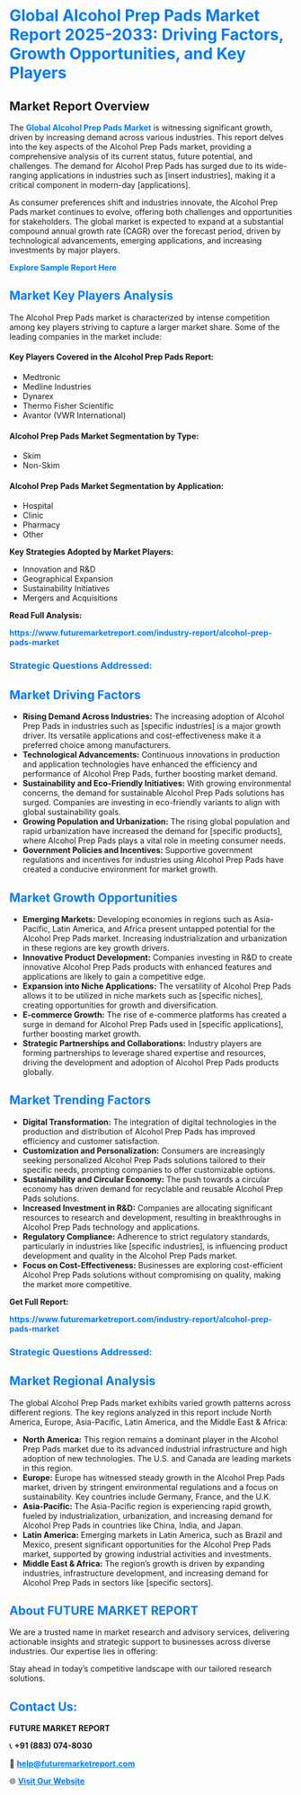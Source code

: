 <h1 style="color: #007BFF;">Global Alcohol Prep Pads Market Report 2025-2033: Driving Factors, Growth Opportunities, and Key Players</h1>

<section id="overview">
<h2>Market Report Overview</h2>
<p>The <a href="https://www.futuremarketreport.com/industry-report/alcohol-prep-pads-market" style="color: #007BFF; text-decoration: none;"><strong>Global Alcohol Prep Pads Market</strong></a> is witnessing significant growth, driven by increasing demand across various industries. This report delves into the key aspects of the Alcohol Prep Pads market, providing a comprehensive analysis of its current status, future potential, and challenges. The demand for Alcohol Prep Pads has surged due to its wide-ranging applications in industries such as [insert industries], making it a critical component in modern-day [applications].</p>
<p>As consumer preferences shift and industries innovate, the Alcohol Prep Pads market continues to evolve, offering both challenges and opportunities for stakeholders. The global market is expected to expand at a substantial compound annual growth rate (CAGR) over the forecast period, driven by technological advancements, emerging applications, and increasing investments by major players.</p>
</section>

<section id="overview">
<p><a href="https://www.futuremarketreport.com/request-sample/reportId=85186" style="color: #007BFF; text-decoration: none;"><strong>Explore Sample Report Here</strong></a></p>
</section>

<section id="key-players">
<h2 style="color: #007BFF;">Market Key Players Analysis</h2>
<p>The Alcohol Prep Pads market is characterized by intense competition among key players striving to capture a larger market share. Some of the leading companies in the market include:</p>
<h4>Key Players Covered in the Alcohol Prep Pads Report:</h4>
<ul><li>Medtronic</li><li>Medline Industries</li><li>Dynarex</li><li>Thermo Fisher Scientific</li><li>Avantor (VWR International)</li></ul>
<h4>Alcohol Prep Pads Market Segmentation by Type:</h4>
<ul><li>Skim</li><li>Non-Skim</li></ul>

<h4>Alcohol Prep Pads Market Segmentation by Application:</h4>
<ul><li>Hospital</li><li>Clinic</li><li>Pharmacy</li><li>Other</li></ul>
<p><strong>Key Strategies Adopted by Market Players:</strong></p>
<ul>
<li>Innovation and R&D</li>
<li>Geographical Expansion</li>
<li>Sustainability Initiatives</li>
<li>Mergers and Acquisitions</li>
</ul>
</section>

<section>
<p><strong>Read Full Analysis: </strong></p><a href="https://www.futuremarketreport.com/industry-report/alcohol-prep-pads-market" style="color: #007BFF; text-decoration: none;"><strong>https://www.futuremarketreport.com/industry-report/alcohol-prep-pads-market</strong></a>
<h3 style="color: #007BFF;">Strategic Questions Addressed:</h3>
</section>

<section id="driving-factors">
<h2 style="color: #007BFF;">Market Driving Factors</h2>
<ul>
<li><strong>Rising Demand Across Industries:</strong> The increasing adoption of Alcohol Prep Pads in industries such as [specific industries] is a major growth driver. Its versatile applications and cost-effectiveness make it a preferred choice among manufacturers.</li>
<li><strong>Technological Advancements:</strong> Continuous innovations in production and application technologies have enhanced the efficiency and performance of Alcohol Prep Pads, further boosting market demand.</li>
<li><strong>Sustainability and Eco-Friendly Initiatives:</strong> With growing environmental concerns, the demand for sustainable Alcohol Prep Pads solutions has surged. Companies are investing in eco-friendly variants to align with global sustainability goals.</li>
<li><strong>Growing Population and Urbanization:</strong> The rising global population and rapid urbanization have increased the demand for [specific products], where Alcohol Prep Pads plays a vital role in meeting consumer needs.</li>
<li><strong>Government Policies and Incentives:</strong> Supportive government regulations and incentives for industries using Alcohol Prep Pads have created a conducive environment for market growth.</li>
</ul>
</section>

<section id="growth-opportunities">
<h2 style="color: #007BFF;">Market Growth Opportunities</h2>
<ul>
<li><strong>Emerging Markets:</strong> Developing economies in regions such as Asia-Pacific, Latin America, and Africa present untapped potential for the Alcohol Prep Pads market. Increasing industrialization and urbanization in these regions are key growth drivers.</li>
<li><strong>Innovative Product Development:</strong> Companies investing in R&D to create innovative Alcohol Prep Pads products with enhanced features and applications are likely to gain a competitive edge.</li>
<li><strong>Expansion into Niche Applications:</strong> The versatility of Alcohol Prep Pads allows it to be utilized in niche markets such as [specific niches], creating opportunities for growth and diversification.</li>
<li><strong>E-commerce Growth:</strong> The rise of e-commerce platforms has created a surge in demand for Alcohol Prep Pads used in [specific applications], further boosting market growth.</li>
<li><strong>Strategic Partnerships and Collaborations:</strong> Industry players are forming partnerships to leverage shared expertise and resources, driving the development and adoption of Alcohol Prep Pads products globally.</li>
</ul>
</section>

<section id="trending-factors">
<h2 style="color: #007BFF;">Market Trending Factors</h2>
<ul>
<li><strong>Digital Transformation:</strong> The integration of digital technologies in the production and distribution of Alcohol Prep Pads has improved efficiency and customer satisfaction.</li>
<li><strong>Customization and Personalization:</strong> Consumers are increasingly seeking personalized Alcohol Prep Pads solutions tailored to their specific needs, prompting companies to offer customizable options.</li>
<li><strong>Sustainability and Circular Economy:</strong> The push towards a circular economy has driven demand for recyclable and reusable Alcohol Prep Pads solutions.</li>
<li><strong>Increased Investment in R&D:</strong> Companies are allocating significant resources to research and development, resulting in breakthroughs in Alcohol Prep Pads technology and applications.</li>
<li><strong>Regulatory Compliance:</strong> Adherence to strict regulatory standards, particularly in industries like [specific industries], is influencing product development and quality in the Alcohol Prep Pads market.</li>
<li><strong>Focus on Cost-Effectiveness:</strong> Businesses are exploring cost-efficient Alcohol Prep Pads solutions without compromising on quality, making the market more competitive.</li>
</ul>
</section>

<section>
<p><strong>Get Full Report: </strong></p><a href="https://www.futuremarketreport.com/industry-report/alcohol-prep-pads-market" style="color: #007BFF; text-decoration: none;"><strong>https://www.futuremarketreport.com/industry-report/alcohol-prep-pads-market</strong></a>
<h3 style="color: #007BFF;">Strategic Questions Addressed:</h3>
</section>


<section id="regional-analysis">
<h2 style="color: #007BFF;">Market Regional Analysis</h2>
<p>The global Alcohol Prep Pads market exhibits varied growth patterns across different regions. The key regions analyzed in this report include North America, Europe, Asia-Pacific, Latin America, and the Middle East & Africa:</p>
<ul>
<li><strong>North America:</strong> This region remains a dominant player in the Alcohol Prep Pads market due to its advanced industrial infrastructure and high adoption of new technologies. The U.S. and Canada are leading markets in this region.</li>
<li><strong>Europe:</strong> Europe has witnessed steady growth in the Alcohol Prep Pads market, driven by stringent environmental regulations and a focus on sustainability. Key countries include Germany, France, and the U.K.</li>
<li><strong>Asia-Pacific:</strong> The Asia-Pacific region is experiencing rapid growth, fueled by industrialization, urbanization, and increasing demand for Alcohol Prep Pads in countries like China, India, and Japan.</li>
<li><strong>Latin America:</strong> Emerging markets in Latin America, such as Brazil and Mexico, present significant opportunities for the Alcohol Prep Pads market, supported by growing industrial activities and investments.</li>
<li><strong>Middle East & Africa:</strong> The region’s growth is driven by expanding industries, infrastructure development, and increasing demand for Alcohol Prep Pads in sectors like [specific sectors].</li>
</ul>
</section>

<footer>
<h2 style="color: #007BFF;">About FUTURE MARKET REPORT</h2>
<p>We are a trusted name in market research and advisory services, delivering actionable insights and strategic support to businesses across diverse industries. Our expertise lies in offering:</p>

<p>Stay ahead in today’s competitive landscape with our tailored research solutions.</p>

<h2 style="color: #007BFF;">Contact Us:</h2>
<p><strong>FUTURE MARKET REPORT</strong></p>
<p>📞 <strong>+91 (883) 074-8030</strong></p>
<p>📧 <strong><a href="mailto:help@futuremarketreport.com" style="color: #007BFF;">help@futuremarketreport.com</a></strong></p>
<p>🌐 <strong><a href="https://www.futuremarketreport.com/" style="color: #007BFF;">Visit Our Website</a></strong></p>
</footer>